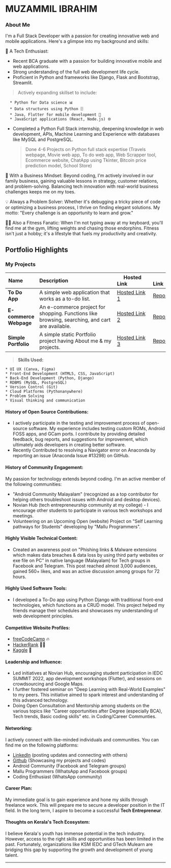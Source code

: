 # MUZAMMIL IBRAHIM

### About Me
I'm a Full Stack Developer with a passion for creating innovative web and mobile applications. Here's a glimpse into my background and skills:

🌟 A Tech Enthusiast:
- Recent BCA graduate with a passion for building innovative mobile and web applications.
- Strong understanding of the full web development life cycle.
- Proficient in Python and frameworks like Django, Flask and Bootstrap, Streamlit.
> Actively expanding skillset to include:
```
  * Python for Data science 📊
  * Data structures using Python 🗄️
  * Java, Flutter for mobile development 📲
  * JavaScript applications (React, Node.js) 🌐
```
- Completed a Python Full Stack internship, deepening knowledge in web development, APIs, Machine Learning and Experience with databases like MySQL and PostgreSQL.
  > Done 4-6 Projects on Python full stack expertise (Travels webpage, Movie web app, To do web app, Web Scrapper tool, Ecommerce website, ChatApp using Tkinter, Bitcoin price prediction model, School Store)

🏢 With a Business Mindset: Beyond coding, I'm actively involved in our family business, gaining valuable lessons in strategy, customer relations, and problem-solving. Balancing tech innovation with real-world business challenges keeps me on my toes.

💡 Always a Problem Solver: Whether it's debugging a tricky piece of code or optimizing a business process, I thrive on finding elegant solutions. My motto: "Every challenge is an opportunity to learn and grow."

🏋️‍♂️ Also a Fitness Fanatic: When I'm not typing away at my keyboard, you'll find me at the gym, lifting weights and chasing those endorphins. Fitness isn't just a hobby; it's a lifestyle that fuels my productivity and creativity.



## Portfolio Highlights

### My Projects

| Name        | Description                                | Hosted Link               | Repo Link                           |
|---------------------|---------------------------------------------------------------------------|------------------------------------------|----------------------------------------------------------------|
| **To Do App** | A simple web application that works as a to-do list. | [Hosted Link 1](http://muzammil13todoapp.pythonanywhere.com/)  | [Repo Link 1](https://github.com/muzammil-13/MidjangoRepo/tree/master/todoProject)       |
| **E-commerce Webpage** | An e-commerce project for shopping. Functions like browsing, searching, and cart are available.  | [Hosted Link 2](https://muzammil13sfproj.pythonanywhere.com/shop/)  | [Repo Link 2](https://github.com/muzammil-13/MidjangoRepo/tree/master/storefront_project)       |
| **Simple Portfolio** | A simple static Portfolio project having About me & my projects. | [Hosted Link 3](https://muzammil-13.github.io/)  | [Repo Link 3](https://github.com/muzammil-13/muzammil-13.github.io)       |

>**Skills Used:**
```
* UI UX (Canva, Figma)
* Front-End Development (HTML5, CSS, JavaScript)
* Back-End Development (Python, Django)
* RDBMS (MySQL, PostgreSQL)
* Version Control (Git)
* Cloud Platforms (Pythonanywhere)
* Problem Solving
* Visual thinking and communication
```

#### History of Open Source Contributions:

- I actively participate in the testing and improvement process of open-source software. My experience includes testing custom ROMs, Android FOSS apps, and GCam ports. I contribute by providing detailed feedback, bug reports, and suggestions for improvement, which ultimately aids developers in creating better software.
- Recently Contributed to resolving a Navigator error on Anaconda by reporting an issue (Anaconda Issue #13298) on GitHub.

#### History of Community Engagement:

My passion for technology extends beyond coding. I'm an active member of the following communities:

- "Android Community Malayalam" (recognized as a top contributor for helping others troubleshoot issues with Android and desktop devices).
- Novian Hub (tech entrepreneurship community at my college) - I encourage other students to participate in various tech workshops and meetings.
- Volunteering on an Upcoming Open (website) Project on "Self Learning pathways for Students" developing by "Mallu Programmers".

#### Highly Visible Technical Content:

- Created an awareness post on "Phishing links & Malware extensions which makes data breaches & data loss by using third party websites or exe file on PC" in native language (Malayalam) for Tech groups in Facebook and Telegram. This post reached almost 3,000 audiences, gained 560+ likes, and was an active discussion among groups for 72 hours.

#### Highly Used Software Tools:

- I developed a To-Do app using Python Django with traditional front-end technologies, which functions as a CRUD model. This project helped my friends manage their schedules and showcases my understanding of web development principles.

#### Competitive Website Profiles:
- [freeCodeCamp](https://www.freecodecamp.org/_mzml13) 🔥
- [HackerRank](https://www.hackerrank.com/profile/muzammilibrahim3) 👩‍💻
- [Kaggle](https://www.kaggle.com/muzammilibrahimpm) 🔬

#### Leadership and Influence:

- Led initiatives at Novian Hub, encouraging student participation in IEDC SUMMIT 2022, app development workshops (Flutter), and sessions on crowdsourcing and Google Maps.
- I further fostered seminar on "Deep Learning with Real-World Examples" to my peers. This initiative aimed to spark interest and understanding of this advanced technology.
-  Doing Open Consultation and Mentorship among students on the various topics like "Career opportunities after Degree (especially BCA), Tech trends, Basic coding skills" etc. in Coding/Career Communties.

#### Networking:

I actively connect with like-minded individuals and communities. You can find me on the following platforms:
- [LinkedIn](https://www.linkedin.com/in/muzammil-ibrahim-pm) (posting updates and connecting with others)
- [Github](https://github.com/muzammil-13) (Showcasing my projects and codes)
- Android Community (Facebook and Telegram groups)
- Mallu Programmers (WhatsApp and Facebook groups)
- Coding Enthusiast (WhatsApp community)

#### Career Plan:

My immediate goal is to gain experience and hone my skills through freelance work. This will prepare me to secure a developer position in the IT field.  In the long term, I aspire to become a successful **Tech Entrepreneur**.

#### Thoughts on Kerala's Tech Ecosystem:

I believe Kerala's youth has immense potential in the tech industry. However, access to the right skills and opportunities has been limited in the past. Fortunately, organizations like KSM IEDC and GTech Mulearn are bridging this gap by supporting the growth and development of young talent.

---

